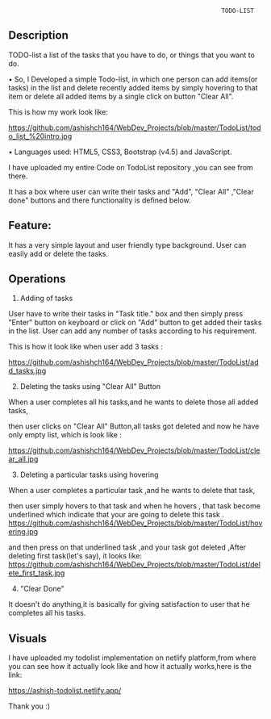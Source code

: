                                                                TODO-LIST

## Description
TODO-list a list of the tasks that you have to do, or things that you want to do.

•	So, I Developed a simple Todo-list, in which one person can add items(or tasks) in the list and delete recently added items by simply hovering to that item or delete all added items by a single click on button "Clear All".

This is how my work look like: 

https://github.com/ashishch164/WebDev_Projects/blob/master/TodoList/todo_list_%20intro.jpg

•	Languages used: HTML5, CSS3, Bootstrap (v4.5) and JavaScript.

I have uploaded my entire Code on TodoList repository ,you can see from there.

It has a box where user can write their tasks and  "Add", "Clear All" ,"Clear done" buttons and there functionality is defined below.



## Feature: 
It has a very simple layout and user friendly type background. User can easily add or delete the tasks.



## Operations

1. Adding of tasks

User have to write their tasks in "Task title." box and then simply press "Enter" button on keyboard or click on "Add" button to get added their tasks in the list. User can add any number of tasks according to his requirement.

This is how it look like when user add 3 tasks :

https://github.com/ashishch164/WebDev_Projects/blob/master/TodoList/add_tasks.jpg

2. Deleting the tasks using "Clear All" Button

When a user completes all his tasks,and he wants to delete those all added tasks,

 then user clicks on "Clear All" Button,all tasks got deleted and now he have only empty list, which is look like :
 
 https://github.com/ashishch164/WebDev_Projects/blob/master/TodoList/clear_all.jpg
 
3. Deleting a particular tasks using hovering

When a user completes a particular task ,and he wants to delete that task,

 then user simply hovers to that task and when he hovers , that task become underlined which indicate that your are going to delete this task . https://github.com/ashishch164/WebDev_Projects/blob/master/TodoList/hovering.jpg
 
 and then press on that underlined task ,and your task got deleted ,After deleting first task(let's say), it looks like:
 https://github.com/ashishch164/WebDev_Projects/blob/master/TodoList/delete_first_task.jpg
 
4. "Clear Done"

It doesn't do anything,it is basically for giving satisfaction to user that he completes all his tasks.

## Visuals

I have uploaded my todolist implementation on netlify platform,from where you can see how it actually look like and how it actually works,here is the link:



https://ashish-todolist.netlify.app/



Thank you :)




